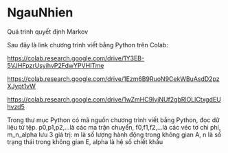 # NgauNhien
Quá trình quyết định Markov

Sau đây là link chương trình viết bằng Python trên Colab:

https://colab.research.google.com/drive/1Y3EB-5VJHFpzrUsyihvP2FdwYPVHITme

https://colab.research.google.com/drive/1Ezm6B9RuoN9CekWBuAsdD2pzXJypt1vW

https://colab.research.google.com/drive/1wZmHC9IvjNUf2gbRlOLlCtxgdEUhvzd5

Trong thư mục Python có mã nguồn chương trình viết bằng Python, đọc dữ liệu từ tệp.
p0,p1,p2,...là các ma trận chuyển, f0,f1,f2,...là các véc tơ chi phí, m_n_alpha lưu
3 giá trị: m là số lượng hành động trong không gian A, n là số trạng thái trong không
gian E, alpha là hệ số chiết khấu
